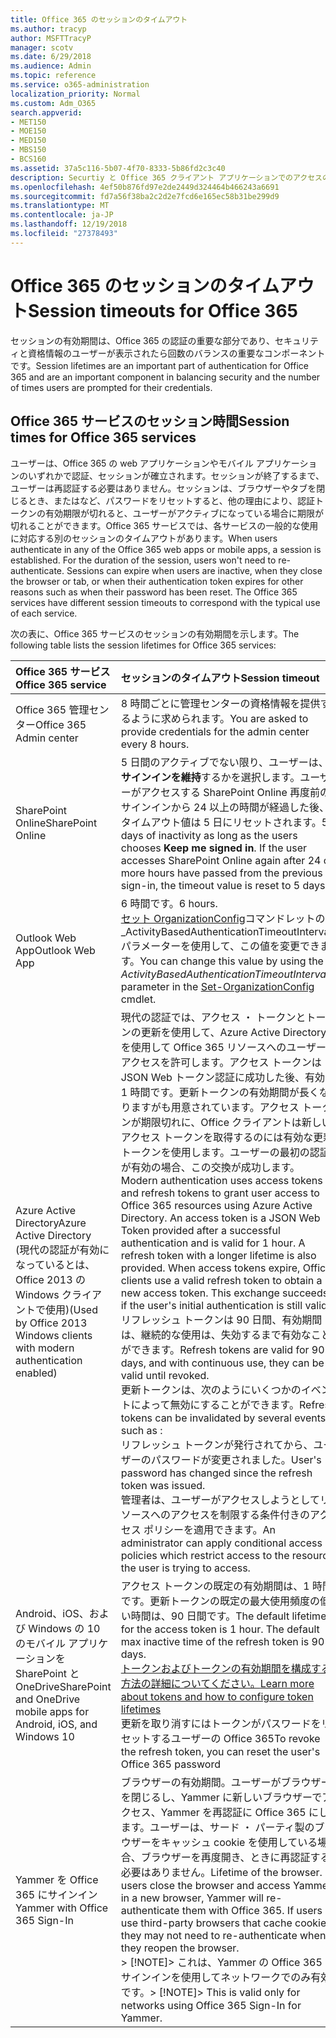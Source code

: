 ```yaml
---
title: Office 365 のセッションのタイムアウト
ms.author: tracyp
author: MSFTTracyP
manager: scotv
ms.date: 6/29/2018
ms.audience: Admin
ms.topic: reference
ms.service: o365-administration
localization_priority: Normal
ms.custom: Adm_O365
search.appverid:
- MET150
- MOE150
- MED150
- MBS150
- BCS160
ms.assetid: 37a5c116-5b07-4f70-8333-5b86fd2c3c40
description: Securtiy と Office 365 クライアント アプリケーションでのアクセスの容易さのバランスをとるには、セッションのタイムアウトが使用されます。
ms.openlocfilehash: 4ef50b876fd97e2de2449d324464b466243a6691
ms.sourcegitcommit: fd7a56f38ba2c2d2e7fcd6e165ec58b31be299d9
ms.translationtype: MT
ms.contentlocale: ja-JP
ms.lasthandoff: 12/19/2018
ms.locfileid: "27378493"
---
```

# <a name="session-timeouts-for-office-365"></a><span data-ttu-id="2c045-103">Office 365 のセッションのタイムアウト</span><span class="sxs-lookup"><span data-stu-id="2c045-103">Session timeouts for Office 365</span></span>

<span data-ttu-id="2c045-104">セッションの有効期間は、Office 365 の認証の重要な部分であり、セキュリティと資格情報のユーザーが表示されたら回数のバランスの重要なコンポーネントです。</span><span class="sxs-lookup"><span data-stu-id="2c045-104">Session lifetimes are an important part of authentication for Office 365 and are an important component in balancing security and the number of times users are prompted for their credentials.</span></span>
  
## <a name="session-times-for-office-365-services"></a><span data-ttu-id="2c045-105">Office 365 サービスのセッション時間</span><span class="sxs-lookup"><span data-stu-id="2c045-105">Session times for Office 365 services</span></span>

<span data-ttu-id="2c045-p101">ユーザーは、Office 365 の web アプリケーションやモバイル アプリケーションのいずれかで認証、セッションが確立されます。セッションが終了するまで、ユーザーは再認証する必要はありません。セッションは、ブラウザーやタブを閉じるとき、またはなど、パスワードをリセットすると、他の理由により、認証トークンの有効期限が切れると、ユーザーがアクティブになっている場合に期限が切れることができます。Office 365 サービスでは、各サービスの一般的な使用に対応する別のセッションのタイムアウトがあります。</span><span class="sxs-lookup"><span data-stu-id="2c045-p101">When users authenticate in any of the Office 365 web apps or mobile apps, a session is established. For the duration of the session, users won't need to re-authenticate. Sessions can expire when users are inactive, when they close the browser or tab, or when their authentication token expires for other reasons such as when their password has been reset. The Office 365 services have different session timeouts to correspond with the typical use of each service.</span></span>
  
<span data-ttu-id="2c045-110">次の表に、Office 365 サービスのセッションの有効期間を示します。</span><span class="sxs-lookup"><span data-stu-id="2c045-110">The following table lists the session lifetimes for Office 365 services:</span></span>
  
|<span data-ttu-id="2c045-111">**Office 365 サービス**</span><span class="sxs-lookup"><span data-stu-id="2c045-111">**Office 365 service**</span></span>|<span data-ttu-id="2c045-112">**セッションのタイムアウト**</span><span class="sxs-lookup"><span data-stu-id="2c045-112">**Session timeout**</span></span>|
|:-----|:-----|
|<span data-ttu-id="2c045-113">Office 365 管理センター</span><span class="sxs-lookup"><span data-stu-id="2c045-113">Office 365 Admin center</span></span>  <br/> |<span data-ttu-id="2c045-114">8 時間ごとに管理センターの資格情報を提供するように求められます。</span><span class="sxs-lookup"><span data-stu-id="2c045-114">You are asked to provide credentials for the admin center every 8 hours.</span></span>  <br/> |
|<span data-ttu-id="2c045-115">SharePoint Online</span><span class="sxs-lookup"><span data-stu-id="2c045-115">SharePoint Online</span></span>  <br/> |<span data-ttu-id="2c045-p102">5 日間のアクティブでない限り、ユーザーは、**サインインを維持**するかを選択します。ユーザーがアクセスする SharePoint Online 再度前のサインインから 24 以上の時間が経過した後、タイムアウト値は 5 日にリセットされます。</span><span class="sxs-lookup"><span data-stu-id="2c045-p102">5 days of inactivity as long as the users chooses **Keep me signed in**. If the user accesses SharePoint Online again after 24 or more hours have passed from the previous sign-in, the timeout value is reset to 5 days.  </span></span><br/> |
|<span data-ttu-id="2c045-118">Outlook Web App</span><span class="sxs-lookup"><span data-stu-id="2c045-118">Outlook Web App</span></span>  <br/> |<span data-ttu-id="2c045-119">6 時間です。</span><span class="sxs-lookup"><span data-stu-id="2c045-119">6 hours.</span></span>  <br/> <span data-ttu-id="2c045-120">[セット OrganizationConfig](https://go.microsoft.com/fwlink/p/?LinkId=615378)コマンドレットの_ActivityBasedAuthenticationTimeoutInterval_パラメーターを使用して、この値を変更できます。</span><span class="sxs-lookup"><span data-stu-id="2c045-120">You can change this value by using the  _ActivityBasedAuthenticationTimeoutInterval_ parameter in the [Set-OrganizationConfig](https://go.microsoft.com/fwlink/p/?LinkId=615378) cmdlet.</span></span>  <br/> |
|<span data-ttu-id="2c045-121">Azure Active Directory</span><span class="sxs-lookup"><span data-stu-id="2c045-121">Azure Active Directory</span></span>  <br/> <span data-ttu-id="2c045-122">(現代の認証が有効になっているとは、Office 2013 の Windows クライアントで使用)</span><span class="sxs-lookup"><span data-stu-id="2c045-122">(Used by Office 2013 Windows clients with modern authentication enabled)</span></span>  <br/> | <span data-ttu-id="2c045-p103">現代の認証では、アクセス ・ トークンとトークンの更新を使用して、Azure Active Directory を使用して Office 365 リソースへのユーザー アクセスを許可します。アクセス トークンは JSON Web トークン認証に成功した後、有効な 1 時間です。更新トークンの有効期間が長くなりますがも用意されています。アクセス トークンが期限切れに、Office クライアントは新しいアクセス トークンを取得するのには有効な更新トークンを使用します。ユーザーの最初の認証が有効の場合、この交換が成功します。</span><span class="sxs-lookup"><span data-stu-id="2c045-p103">Modern authentication uses access tokens and refresh tokens to grant user access to Office 365 resources using Azure Active Directory. An access token is a JSON Web Token provided after a successful authentication and is valid for 1 hour. A refresh token with a longer lifetime is also provided. When access tokens expire, Office clients use a valid refresh token to obtain a new access token. This exchange succeeds if the user's initial authentication is still valid.</span></span>  <br/>  <span data-ttu-id="2c045-128">リフレッシュ トークンは 90 日間、有効期間は、継続的な使用は、失効するまで有効なことができます。</span><span class="sxs-lookup"><span data-stu-id="2c045-128">Refresh tokens are valid for 90 days, and with continuous use, they can be valid until revoked.</span></span>  <br/>  <span data-ttu-id="2c045-129">更新トークンは、次のようにいくつかのイベントによって無効にすることができます。</span><span class="sxs-lookup"><span data-stu-id="2c045-129">Refresh tokens can be invalidated by several events such as :</span></span>  <br/>  <span data-ttu-id="2c045-130">リフレッシュ トークンが発行されてから、ユーザーのパスワードが変更されました。</span><span class="sxs-lookup"><span data-stu-id="2c045-130">User's password has changed since the refresh token was issued.</span></span>  <br/>  <span data-ttu-id="2c045-131">管理者は、ユーザーがアクセスしようとしてリソースへのアクセスを制限する条件付きのアクセス ポリシーを適用できます。</span><span class="sxs-lookup"><span data-stu-id="2c045-131">An administrator can apply conditional access policies which restrict access to the resource the user is trying to access.</span></span>  <br/> |
|<span data-ttu-id="2c045-132">Android、iOS、および Windows の 10 のモバイル アプリケーションを SharePoint と OneDrive</span><span class="sxs-lookup"><span data-stu-id="2c045-132">SharePoint and OneDrive mobile apps for Android, iOS, and Windows 10</span></span>  <br/> |<span data-ttu-id="2c045-p104">アクセス トークンの既定の有効期間は、1 時間です。更新トークンの既定の最大使用頻度の低い時間は、90 日間です。</span><span class="sxs-lookup"><span data-stu-id="2c045-p104">The default lifetime for the access token is 1 hour. The default max inactive time of the refresh token is 90 days.  </span></span><br/> [<span data-ttu-id="2c045-135">トークンおよびトークンの有効期間を構成する方法の詳細についてください。</span><span class="sxs-lookup"><span data-stu-id="2c045-135">Learn more about tokens and how to configure token lifetimes</span></span>](https://docs.microsoft.com/en-us/azure/active-directory/active-directory-configurable-token-lifetimes) <br/> <span data-ttu-id="2c045-136">更新を取り消すにはトークンがパスワードをリセットするユーザーの Office 365</span><span class="sxs-lookup"><span data-stu-id="2c045-136">To revoke the refresh token, you can reset the user's Office 365 password</span></span>  <br/> |
|<span data-ttu-id="2c045-137">Yammer を Office 365 にサインイン</span><span class="sxs-lookup"><span data-stu-id="2c045-137">Yammer with Office 365 Sign-In</span></span>  <br/> |<span data-ttu-id="2c045-p105">ブラウザーの有効期間。ユーザーがブラウザーを閉じるし、Yammer に新しいブラウザーでアクセス、Yammer を再認証に Office 365 にします。ユーザーは、サード ・ パーティ製のブラウザーをキャッシュ cookie を使用している場合、ブラウザーを再度開き、ときに再認証する必要はありません。</span><span class="sxs-lookup"><span data-stu-id="2c045-p105">Lifetime of the browser. If users close the browser and access Yammer in a new browser, Yammer will re-authenticate them with Office 365. If users use third-party browsers that cache cookies, they may not need to re-authenticate when they reopen the browser.  </span></span><br/> <span data-ttu-id="2c045-141">> [!NOTE]> これは、Yammer の Office 365 にサインインを使用してネットワークでのみ有効です。</span><span class="sxs-lookup"><span data-stu-id="2c045-141">> [!NOTE]> This is valid only for networks using Office 365 Sign-In for Yammer.</span></span>           |
   

